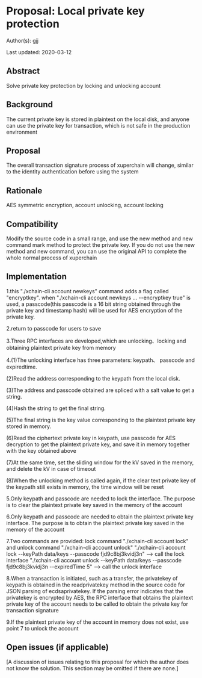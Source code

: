 # Proposal: Local private key protection

Author(s): gjj

Last updated: 2020-03-12


## Abstract

Solve private key protection by locking and unlocking account

## Background

The current private key is stored in plaintext on the local disk, and anyone can use the private key for transaction, which is not safe in the production environment

## Proposal

The overall transaction signature process of xuperchain will change, similar to the identity authentication before using the system

## Rationale

AES symmetric encryption, account unlocking, account locking

## Compatibility

Modify the source code in a small range, and use the new method and new command mark method to protect the private key. If you do not use the new method and new command, you can use the original API to complete the whole normal process of xuperchain

## Implementation

1.this "./xchain-cli account newkeys" command adds a flag called "encryptkey". when "./xchain-cli account newkeys ... --encryptkey true" is used, a passcode(this passcode is a 16 bit string obtained through the private key and timestamp hash) will be used for AES encryption of the private key.

2.return to passcode for users to save

3.Three RPC interfaces are developed,which are unlocking、locking and obtaining plaintext private key from memory

4.(1)The unlocking interface has three parameters: keypath、 passcode and expiredtime. 

(2)Read the address corresponding to the keypath from the local disk. 

(3)The address and passcode obtained are spliced with a salt value to get a string. 

(4)Hash the string to get the final string. 

(5)The final string is the key value corresponding to the plaintext private key stored in memory.

(6)Read the ciphertext private key in keypath, use passcode for AES decryption to get the plaintext private key, and save it in memory together with the key obtained above

(7)At the same time, set the sliding window for the kV saved in the memory, and delete the kV in case of timeout

(8)When the unlocking method is called again, if the clear text private key of the keypath still exists in memory, the time window will be reset


5.Only keypath and passcode are needed to lock the interface. The purpose is to clear the plaintext private key saved in the memory of the account


6.Only keypath and passcode are needed to obtain the plaintext private key interface. The purpose is to obtain the plaintext private key saved in the memory of the account


7.Two commands are provided: lock command "./xchain-cli account lock" and unlock command "./xchain-cli account unlock"
"./xchain-cli account lock --keyPath data/keys --passcode fjd9c8bj3kvidj3n" --> call the lock interface
"./xchain-cli account unlock --keyPath data/keys --passcode fjd9c8bj3kvidj3n --expiredTime 5" --> call the unlock interface


8.When a transaction is initiated, such as a transfer, the privatekey of keypath is obtained in the readprivatekey method in the source code for JSON parsing of ecdsaprivatekey. If the parsing error indicates that the privatekey is encrypted by AES, the RPC interface that obtains the plaintext private key of the account needs to be called to obtain the private key for transaction signature

9.If the plaintext private key of the account in memory does not exist, use point 7 to unlock the account


## Open issues (if applicable)

[A discussion of issues relating to this proposal for which the author does not
know the solution. This section may be omitted if there are none.]
